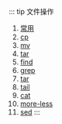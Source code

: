 ::: tip 文件操作

1. [常用](/linux/file/common)
2. [cp](/linux/file/cp)
3. [mv](/linux/file/mv)
4. [tar](/linux/file/tar)
5. [find](/linux/file/find)
6. [grep](/linux/file/grep)
7. [tar](/linux/file/tar)
8. [tail](/linux/file/tail)
9. [cat](/linux/file/cat)
10. [more-less](/linux/file/more-less)
11. [sed](/linux/file/sed)
:::
